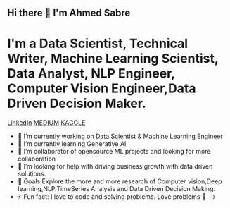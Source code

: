 ## Hi there 👋 I'm Ahmed Sabre 

# I'm a Data Scientist, Technical Writer, Machine Learning Scientist, Data Analyst, NLP Engineer, Computer Vision Engineer,Data Driven Decision Maker.
[LinkedIn](https://www.linkedin.com/in/ahmed-ali-47abbb172/ )
[MEDIUM](https://medium.com/@ahmadsabry678)
[KAGGLE](https://www.kaggle.com/ahmadali3)

- 🔭 I’m currently working on Data Scientist & Machine Learning Engineer
- 🌱 I’m currently learning Generative AI
- 👯 I’m collaborator of opensource ML projects and looking for more collaboration
- 🤔 I’m looking for help with driving business growth with data driven solutions.
- 🥅 Goals:Explore the more and more research of Computer vision,Deep learning,NLP,TimeSeries Analysis and Data Driven Decision Making.
- ⚡ Fun fact: I love to code and solving problems. Love problems 💪
-->

